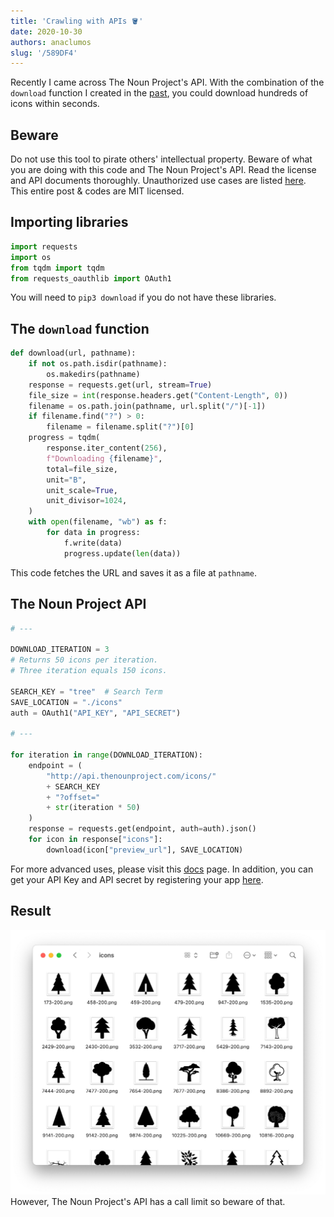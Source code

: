 ```yaml
---
title: 'Crawling with APIs 🪣'
date: 2020-10-30
authors: anaclumos
slug: '/589DF4'
---
```


<!-- truncate -->

Recently I came across The Noun Project's API. With the combination of the `download` function I created in the [past](https://blog.chosunghyun.com/kr-backup-with-rss/), you could download hundreds of icons within seconds.

## Beware

Do not use this tool to pirate others' intellectual property. Beware of what you are doing with this code and The Noun Project's API. Read the license and API documents thoroughly. Unauthorized use cases are listed [here](https://api.thenounproject.com/getting_started.html#unacceptable-uses). This entire post & codes are MIT licensed.

## Importing libraries

```python
import requests
import os
from tqdm import tqdm
from requests_oauthlib import OAuth1
```

You will need to `pip3 download` if you do not have these libraries.

## The `download` function

```python
def download(url, pathname):
    if not os.path.isdir(pathname):
        os.makedirs(pathname)
    response = requests.get(url, stream=True)
    file_size = int(response.headers.get("Content-Length", 0))
    filename = os.path.join(pathname, url.split("/")[-1])
    if filename.find("?") > 0:
        filename = filename.split("?")[0]
    progress = tqdm(
        response.iter_content(256),
        f"Downloading {filename}",
        total=file_size,
        unit="B",
        unit_scale=True,
        unit_divisor=1024,
    )
    with open(filename, "wb") as f:
        for data in progress:
            f.write(data)
            progress.update(len(data))
```

This code fetches the URL and saves it as a file at `pathname`.

## The Noun Project API

```python
# ---

DOWNLOAD_ITERATION = 3
# Returns 50 icons per iteration.
# Three iteration equals 150 icons.

SEARCH_KEY = "tree"  # Search Term
SAVE_LOCATION = "./icons"
auth = OAuth1("API_KEY", "API_SECRET")

# ---

for iteration in range(DOWNLOAD_ITERATION):
    endpoint = (
        "http://api.thenounproject.com/icons/"
        + SEARCH_KEY
        + "?offset="
        + str(iteration * 50)
    )
    response = requests.get(endpoint, auth=auth).json()
    for icon in response["icons"]:
        download(icon["preview_url"], SAVE_LOCATION)
```

For more advanced uses, please visit this [docs](https://api.thenounproject.com/documentation.html) page. In addition, you can get your API Key and API secret by registering your app [here](https://thenounproject.com/developers/apps/).

## Result

![I have run some benchmarks and found that downloading ~5k icons shouldn't be a problem.](63EB17.png)
However, The Noun Project's API has a call limit so beware of that.
